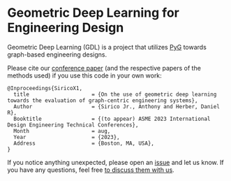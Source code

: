 # Geometric Deep Learning for Engineering Design

Geometric Deep Learning (GDL) is a project that utilizes [PyG](https://github.com/pyg-team/pytorch_geometric) towards graph-based engineering designs.



Please cite our [conference paper](https://arxiv.org/abs/2303.09770) (and the respective papers of the methods used) if you use this code in your own work:


```
@Inproceedings{SiricoX1,
  title                    = {On the use of geometric deep learning towards the evaluation of graph-centric engineering systems},
  Author                   = {Sirico Jr., Anthony and Herber, Daniel R},
  Booktitle                = {(to appear) ASME 2023 International Design Engineering Technical Conferences},
  Month                    = aug,
  Year                     = {2023},
  Address                  = {Boston, MA, USA},
}
```

If you notice anything unexpected, please open an [issue](https://github.com/anthonysirico/GDL-for-Engineering-Design/issues) and let us know.
If you have any questions, feel free [to discuss them with us](https://github.com/anthonysirico/GDL-for-Engineering-Design/discussions).
